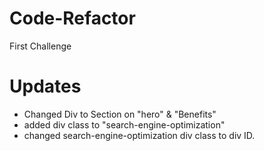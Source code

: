 # Code-Refactor
First Challenge 
 
 # Updates
* Changed Div to Section on "hero" & "Benefits" 
* added div class to "search-engine-optimization"
* changed search-engine-optimization div class to div ID. 
